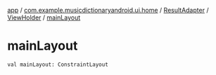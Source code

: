 [app](../../../index.md) / [com.example.musicdictionaryandroid.ui.home](../../index.md) / [ResultAdapter](../index.md) / [ViewHolder](index.md) / [mainLayout](./main-layout.md)

# mainLayout

`val mainLayout: ConstraintLayout`